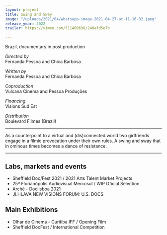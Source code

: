 ```yaml
---
layout: project
title: Swing and Sway
image: "/uploads/2021/04/whatsapp-image-2021-04-27-at-11-16-32.jpeg"
release_year: 2022
trailer: https://vimeo.com/711409698/240afd5e7b

---
```

Brazil, documentary in post production

_Directed by_  
Fernanda Pessoa and Chica Barbosa

_Written by_  
Fernanda Pessoa and Chica Barbosa

_Coproduction_  
Vulcana Cinema and Pessoa Produções

_Financing_  
Visions Sud Est

_Distribution_  
Boulevard Filmes (Brazil)

***

As a counterpoint to a virtual and (dis)connected world two girlfriends engage in a filmic provocation under their own rules. A swing and sway that in ominous times becomes a dance of resistance.

***

## Labs, markets and events

* Sheffield Doc/Fest 2021 / 2021 Arts Talent Market Projects
* 25º Florianópolis Audiovisual Mercosul / WIP Oficial Selection
* Arché - Doclisboa 2021
* JI.HLAVA NEW VISIONS FORUM: U.S. DOCS

## Main Exhibitions

* Olhar de Cinema - Curitiba IFF / Opening Film
* Sheffield DocFest / International Competition